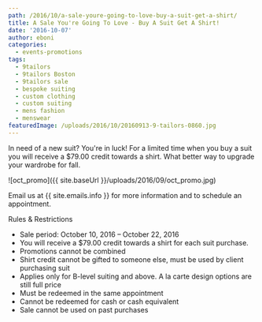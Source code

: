 ```yaml
---
path: /2016/10/a-sale-youre-going-to-love-buy-a-suit-get-a-shirt/
title: A Sale You're Going To Love - Buy A Suit Get A Shirt!
date: '2016-10-07'
author: eboni
categories:
  - events-promotions
tags:
  - 9tailors
  - 9tailors Boston
  - 9tailors sale
  - bespoke suiting
  - custom clothing
  - custom suiting
  - mens fashion
  - menswear
featuredImage: /uploads/2016/10/20160913-9-tailors-0860.jpg
---
```

In need of a new suit? You're in luck! For a limited time when you buy a suit you will receive a $79.00 credit towards a shirt. What better way to upgrade your wardrobe for fall.

![oct_promo]({{ site.baseUrl }}/uploads/2016/09/oct_promo.jpg)

Email us at {{ site.emails.info }} for more information and to schedule an appointment.

Rules & Restrictions

 * Sale period: October 10, 2016 – October 22, 2016
 * You will receive a $79.00 credit towards a shirt for each suit purchase.
 * Promotions cannot be combined
 * Shirt credit cannot be gifted to someone else, must be used by client purchasing suit
 * Applies only for B-level suiting and above. A la carte design options are still full price
 * Must be redeemed in the same appointment
 * Cannot be redeemed for cash or cash equivalent
 * Sale cannot be used on past purchases